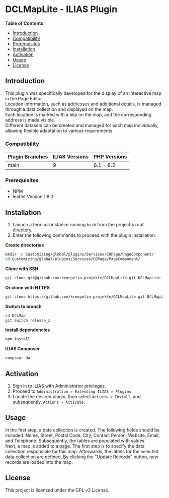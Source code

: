 # DCLMapLite - ILIAS Plugin

**Table of Contents**

- [Introduction](#introduction)
- [Compatibility](#compatibility)
- [Prerequisites](#prerequisites)
- [Installation](#installation)
- [Activation](#activation)
- [Usage](#usage)
- [License](#license)

## Introduction

This plugin was specifically developed for the display of an interactive map in the Page Editor.  
Location information, such as addresses and additional details, is managed through a data collection and displayed on the map.  
Each location is marked with a blip on the map, and the corresponding address is made visible.  
Different datasets can be created and managed for each map individually, allowing flexible adaptation to various requirements.


### Compatibility
| Plugin Branches | ILIAS Versions | PHP Versions |
|-----------------|----------------|--------------|
| main            | 9              | 8.1 - 8.2    |


### Prerequisites

- NPM
- leaflet Version 1.8.0

## Installation

1. Launch a terminal instance running `bash` from the project's root directory.
2. Enter the following commands to proceed with the plugin installation.

**Create directories**
```bash
mkdir -p Customizing/global/plugins/Services/COPage/PageComponent/
cd Customizing/global/plugins/Services/COPage/PageComponent/
```

**Clone with SSH**
```bash
git clone git@github.com:kroepelin-projekte/DCLMapLite.git DCLMapLite
```

**Or clone with HTTPS**
```bash
git clone https://github.com/kroepelin-projekte/DCLMapLite.git DCLMapLite
```

**Switch to branch**
```bash
cd DCLMap
git switch release_x
```

**Install dependencies**
```bash
npm install
```

**ILIAS Composer**
```bash
composer du
```

## Activation

1. Sign in to ILIAS with Administrator privileges.
2. Proceed to `Administration » Extending ILIAS » Plugins`
3. Locate the desired plugin, then select `Actions » Install`, and subsequently, `Actions » Activate`.


## Usage
In the first step, a data collection is created. The following fields should be included: Name, Street, Postal Code, City, Contact Person, Website, Email, and Telephone. Subsequently, the tables are populated with values.  
Next, a map is added to a page. The first step is to specify the data collection responsible for this map. Afterwards, the labels for the selected data collection are defined. By clicking the "Update Records" button, new records are loaded into the map.

## License

This project is licensed under the GPL v3 License.